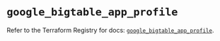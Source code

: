 # `google_bigtable_app_profile`

Refer to the Terraform Registry for docs: [`google_bigtable_app_profile`](https://registry.terraform.io/providers/hashicorp/google-beta/6.18.0/docs/resources/google_bigtable_app_profile).
